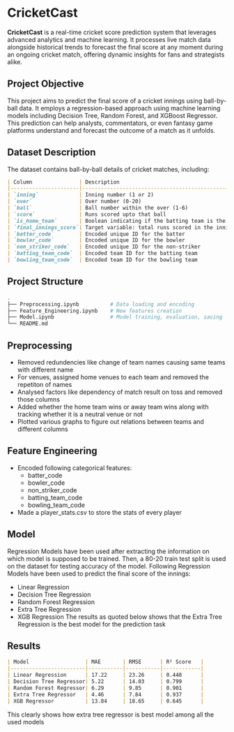 # CricketCast
**CricketCast** is a real-time cricket score prediction system that leverages advanced analytics and machine learning. It processes live match data alongside historical trends to forecast the final score at any moment during an ongoing cricket match, offering dynamic insights for fans and strategists alike.

## Project Objective
This project aims to predict the final score of a cricket innings using ball-by-ball data. It employs a regression-based approach using machine learning models including Decision Tree, Random Forest, and XGBoost Regressor. This prediction can help analysts, commentators, or even fantasy game platforms understand and forecast the outcome of a match as it unfolds.

## Dataset Description
The dataset contains ball-by-ball details of cricket matches, including:

```markdown
| Column               | Description                                                 |
|----------------------|-------------------------------------------------------------|
| `inning`             | Inning number (1 or 2)                                      |
| `over`               | Over number (0-20)                                          |
| `ball`               | Ball number within the over (1-6)                           |
| `score`              | Runs scored upto that ball                                  |
| `is_home_team`       | Boolean indicating if the batting team is the home team     |
| `final_innings_score`| Target variable: total runs scored in the innings           |
| `batter_code`        | Encoded unique ID for the batter                            |
| `bowler_code`        | Encoded unique ID for the bowler                            |
| `non_striker_code`   | Encoded unique ID for the non-striker                       |
| `batting_team_code`  | Encoded team ID for the batting team                        |
| `bowling_team_code`  | Encoded team ID for the bowling team                        |
```

## Project Structure
```bash
.
├── Preprocessing.ipynb          # Data loading and encoding
├── Feature_Engineering.ipynb    # New features creation
├── Model.ipynb                  # Model training, evaluation, saving
└── README.md
```
## Preprocessing
- Removed redundencies like change of team names causing same teams with different name
- For venues, assigned home venues to each team and removed the repetiton of names
- Analysed factors like dependency of match result on toss and removed those columns
- Added whether the home team wins or away team wins along with tracking whether it is a neutral venue or not
- Plotted various graphs to figure out relations between teams and different columns
   
## Feature Engineering
- Encoded following categorical features:
  - batter_code
  - bowler_code
  - non_striker_code
  - batting_team_code
  - bowling_team_code
- Made a player_stats.csv to store the stats of every player

## Model
Regression Models have been used after extracting the information on which model is supposed to be trained. Then, a 80-20 train test split is used on the dataset for testing accuracy of the model. Following Regression Models have been used to predict the final score of the innings:
- Linear Regression
- Decision Tree Regression
- Random Forest Regression
- Extra Tree Regression
- XGB Regression
The results as quoted below shows that the Extra Tree Regression is the best model for the prediction task

## Results
```markdown
| Model                  | MAE       | RMSE      | R² Score   |
|------------------------|-----------|-----------|------------|
| Linear Regression      | 17.22     | 23.26     | 0.448      |
| Decision Tree Regressor| 5.22      | 14.03     | 0.799      |
| Random Forest Regressor| 6.29      | 9.85      | 0.901      |
| Extra Tree Regressor   | 4.46      | 7.84      | 0.937      |
| XGB Regressor          | 13.84     | 18.65     | 0.645      |
```
This clearly shows how extra tree regressor is best model among all the used models
